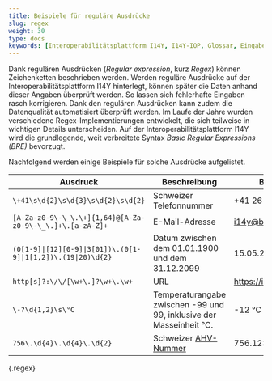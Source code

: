 ```yaml
---
title: Beispiele für reguläre Ausdrücke
slug: regex
weight: 30
type: docs
keywords: [Interoperabilitätsplattform I14Y, I14Y-IOP, Glossar, Eingabefelder, Standard]
---
```


Dank regulären Ausdrücken (_Regular expression_, kurz _Regex_) können Zeichenketten beschrieben werden. Werden reguläre Ausdrücke auf der Interoperabilitätsplattform I14Y hinterlegt, können später die Daten anhand dieser Angaben überprüft werden. So lassen sich fehlerhafte Eingaben rasch korrigieren. Dank den regulären Ausdrücken kann zudem die Datenqualität automatisiert überprüft werden. Im Laufe der Jahre wurden verschiedene Regex-Implementierungen entwickelt, die sich teilweise in wichtigen Details unterscheiden. Auf der Interoperabilitätsplattform I14Y wird die grundlegende, weit verbreitete Syntax _Basic Regular Expressions (BRE)_ bevorzugt.

Nachfolgend werden einige Beispiele für solche Ausdrücke aufgelistet. 

| Ausdruck | Beschreibung | Beispiel |
| --- | --- | --- |
| `\+41\s\d{2}\s\d{3}\s\d{2}\s\d{2}` | Schweizer Telefonnummer | +41 26 262 62 62 |
| `[A-Za-z0-9\-\_\.\+]{1,64}@[A-Za-z0-9\-\_\.]+\.[a-zA-Z]+` | E-Mail-Adresse | i14y@bfs.admin.ch |
| `(0[1-9]\|[12][0-9]\|3[01])\.(0[1-9]\|1[1,2])\.(19\|20)\d{2}` | Datum zwischen dem 01.01.1900 und dem 31.12.2099 | 15.05.2023 |
| `http[s]?:\/\/[\w+\.]?\w+\.\w+` | URL | https://i14y.admin.ch |
| `\-?\d{1,2}\s\°C` | Temperaturangabe zwischen -99 und 99, inklusive der Masseinheit °C. | -12 °C |
| `756\.\d{4}\.\d{4}\.\d{2}` | Schweizer [AHV-Nummer](https://www.bsv.admin.ch/bsv/de/home/sozialversicherungen/ahv/grundlagen-gesetze/ahv-nummer.html) | 756.1234.5678.97 |
{.regex}
